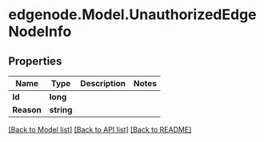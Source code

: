 # edgenode.Model.UnauthorizedEdgeNodeInfo

## Properties

Name | Type | Description | Notes
------------ | ------------- | ------------- | -------------
**Id** | **long** |  | 
**Reason** | **string** |  | 

[[Back to Model list]](../README.md#documentation-for-models) [[Back to API list]](../README.md#documentation-for-api-endpoints) [[Back to README]](../README.md)

